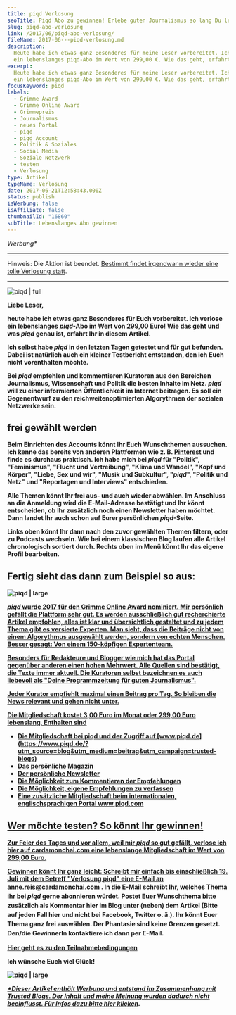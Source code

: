 ```yaml
---
title: piqd Verlosung
seoTitle: Piqd Abo zu gewinnen! Erlebe guten Journalismus so lang Du lebst!
slug: piqd-abo-verlosung
link: /2017/06/piqd-abo-verlosung/
fileName: 2017-06---piqd-verlosung.md
description:
  Heute habe ich etwas ganz Besonderes für meine Leser vorbereitet. Ich verlose
  ein lebenslanges piqd-Abo im Wert von 299,00 €. Wie das geht, erfahrt Ihr hier
excerpt:
  Heute habe ich etwas ganz Besonderes für meine Leser vorbereitet. Ich verlose
  ein lebenslanges piqd-Abo im Wert von 299,00 €. Wie das geht, erfahrt Ihr hier
focusKeyword: piqd
labels:
  - Grimme Award
  - Grimme Online Award
  - Grimmepreis
  - Journalismus
  - neues Portal
  - piqd
  - piqd Account
  - Politik & Soziales
  - Social Media
  - Soziale Netzwerk
  - testen
  - Verlosung
type: Artikel
typeName: Verlosung
date: 2017-06-21T12:58:43.000Z
status: publish
isWerbung: false
isAffiliate: false
thumbnailId: "16860"
subTitle: Lebenslanges Abo gewinnen
---
```


<em>Werbung\*</em>

<hr />

Hinweis: Die Aktion ist beendet.
[Bestimmt findet irgendwann wieder eine tolle Verlosung statt](/tag/verlosung/).

<hr />

![piqd | full](http://cardamonchai.com/wp-content/uploads/2017/06/5938fe1ecba8e.png)

<strong>

<strong>Liebe Leser,</strong>

<strong>heute habe ich etwas ganz Besonderes für Euch vorbereitet. Ich verlose
ein lebenslanges <em>piqd</em>-Abo im Wert von 299,00 Euro! Wie das geht und was
<em>piqd</em> genau ist, erfahrt Ihr in diesem Artikel.</strong>

Ich selbst habe <em>piqd</em> in den letzten Tagen getestet und für gut
befunden. Dabei ist natürlich auch ein kleiner Testbericht entstanden, den ich
Euch nicht vorenthalten möchte.

Bei <em>piqd</em> empfehlen und kommentieren Kuratoren aus den Bereichen
Journalismus, Wissenschaft und Politik die besten Inhalte im Netz. <em>piqd</em>
will zu einer informierten Öffentlichkeit im Internet beitragen. Es soll ein
Gegenentwurf zu den reichweitenoptimierten Algorythmen der sozialen Netzwerke
sein.

## frei gewählt werden

Beim Einrichten des Accounts könnt Ihr Euch Wunschthemen aussuchen. Ich kenne
das bereits von anderen Plattformen wie z. B.
[Pinterest](https://medium.com/@anne_reko) und finde es durchaus praktisch. Ich
habe mich bei <em>piqd</em> für "Politik", "Feminismus", "Flucht und
Vertreibung", "Klima und Wandel", "Kopf und Körper", "Liebe, Sex und wir",
"Musik und Subkultur", "<em>piqd</em>", "Politik und Netz" und "Reportagen und
Interviews" entschieden.

Alle Themen könnt Ihr frei aus- und auch wieder abwählen. Im Anschluss an die
Anmeldung wird die E-Mail-Adresse bestätigt und Ihr könnt entscheiden, ob Ihr
zusätzlich noch einen Newsletter haben möchtet. Dann landet Ihr auch schon auf
Eurer persönlichen <em>piqd</em>-Seite.

Links oben könnt Ihr dann nach den zuvor gewählten Themen filtern, oder zu
Podcasts wechseln. Wie bei einem klassischen Blog laufen alle Artikel
chronologisch sortiert durch. Rechts oben im Menü könnt Ihr das eigene Profil
bearbeiten.

## Fertig sieht das dann zum Beispiel so aus:

![piqd | large](http://cardamonchai.com/wp-content/uploads/2017/06/Bildschirmfoto-2017-06-21-um-14.01.04-800x192.png)

<a href="https://www.piqd.de/?utm_source=blog&amp;utm_medium=beitrag&amp;utm_campaign=trusted-blogshttp://" target="_blank" rel="noopener">

<em>piqd</em> wurde 2017 für den Grimme Online Award nominiert. Mir persönlich
gefällt die Plattform sehr gut. Es werden ausschließlich gut recherchierte
Artikel empfohlen, alles ist klar und übersichtlich gestaltet und zu jedem Thema
gibt es versierte Experten. Man sieht, dass die Beiträge nicht von einem
Algorythmus ausgewählt werden, sondern von echten Menschen. Besser gesagt: Von
einem 150-köpfigen Expertenteam.

Besonders für Redakteure und Blogger wie mich hat das Portal gegenüber anderen
einen hohen Mehrwert. Alle Quellen sind bestätigt, die Texte immer aktuell. Die
Kuratoren selbst bezeichnen es auch liebevoll als "Deine Programmzeitung für
guten Journalismus".

Jeder Kurator empfiehlt maximal einen Beitrag pro Tag. So bleiben die News
relevant und gehen nicht unter.

Die Mitgliedschaft kostet 3,00 Euro im Monat oder 299,00 Euro lebenslang.
Enthalten sind

<ul>
    <li>Die Mitgliedschaft bei piqd und der Zugriff auf  [www.piqd.de](https://www.piqd.de/?utm_source=blog&amp;utm_medium=beitrag&amp;utm_campaign=trusted-blogs) </li>
    <li>Das persönliche Magazin</li>
    <li>Der persönliche Newsletter</li>
    <li>Die Möglichkeit zum Kommentieren der Empfehlungen</li>
    <li>Die Möglichkeit, eigene Empfehlungen zu verfassen</li>
    <li>Eine zusätzliche Mitgliedschaft beim internationalen, englischsprachigen Portal www.piqd.com</li>
</ul>

## Wer möchte testen? So könnt Ihr gewinnen!

Zur Feier des Tages und vor allem, weil mir <em>piqd</em> so gut gefällt,
verlose ich hier auf cardamonchai.com eine lebenslange Mitgliedschaft im Wert
von 299,00 Euro.

<strong>Gewinnen könnt Ihr ganz leicht: Schreibt mir einfach bis
einschließlich 19. Juli mit dem Betreff "Verlosung piqd" eine E-Mail an
[anne.reis@cardamonchai.com](mailto:info@cardamonchai.com)
<span style="line-height: 1.5em;">. In die E-Mail schreibt Ihr, welches Thema
ihr bei <em>piqd</em> gerne abonnieren würdet. Postet Euer Wunschthema bitte
zusätzlich als Kommentar hier im Blog unter (neben) dem Artikel (Bitte auf jeden
Fall hier und nicht bei Facebook, Twitter o. ä.). Ihr könnt Euer Thema ganz frei
auswählen. Der Phantasie sind keine Grenzen gesetzt. Den/die GewinnerIn
kontaktiere ich dann per E-Mail.</span></strong>

[Hier geht es zu den Teilnahmebedingungen](/datenschutz/teilnahmebedingungen/)

Ich wünsche Euch viel Glück!

![piqd | large](http://cardamonchai.com/wp-content/uploads/2017/06/Bildschirmfoto-2017-06-21-um-15.20.51-800x401.png)

<a href="https://www.piqd.de/?utm_source=blog&amp;utm_medium=beitrag&amp;utm_campaign=trusted-blogshttp://">

<em>\*Dieser Artikel enthält Werbung und entstand im Zusammenhang mit Trusted
Blogs. Der Inhalt und meine Meinung wurden dadurch nicht beeinflusst.
[Für Infos dazu bitte hier klicken](https://www.trusted-blogs.com/tipps/werbekennzeichnung).
</em>
